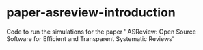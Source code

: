 # paper-asreview-introduction
Code to run the simulations for the paper ' ASReview: Open Source Software for Efficient and Transparent Systematic Reviews'
